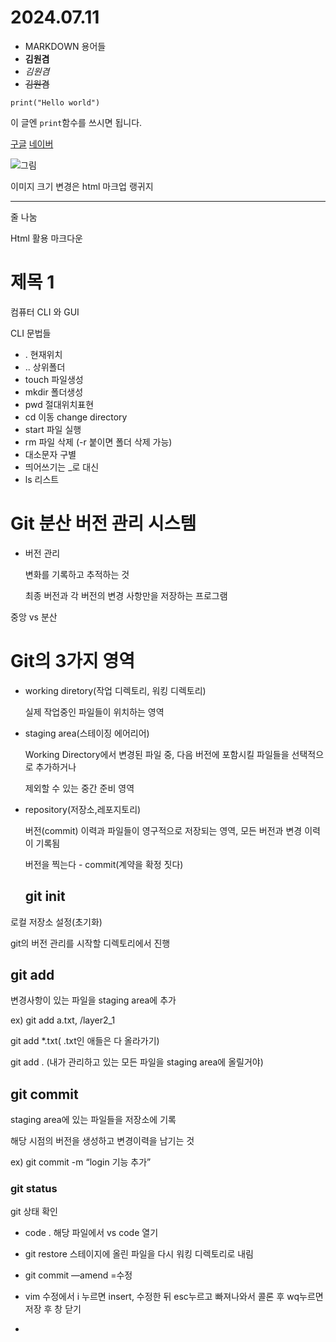 # 2024.07.11


- MARKDOWN 용어들
- **김원겸**
- *김원겸*
- ~~김원겸~~
```Pyhton
print("Hello world")
```

이 글엔 `print`함수를 쓰시면 됩니다.

[구글](https://www.google.com/)
[네이버](https://www.naver.com/)

![그림](https://picsum.photos/300/400)

이미지 크기 변경은 html 마크업 랭귀지

---
줄 나눔

Html 활용 마크다운

<h1> 제목 1 </h1>


컴퓨터 CLI 와 GUI

CLI 문법들

- . 현재위치
- .. 상위폴더
- touch 파일생성
- mkdir 폴더생성
- pwd 절대위치표현
- cd 이동 change directory
- start 파일 실행
- rm 파일 삭제 (-r 붙이면 폴더 삭제 가능)
- 대소문자 구별
- 띄어쓰기는 _로 대신
- ls 리스트

# Git 분산 버전 관리 시스템
- 버전 관리 

    변화를 기록하고 추적하는 것

    최종 버전과 각 버전의 변경 사항만을 저장하는 프로그램

중앙 vs 분산

# Git의 3가지 영역

- working diretory(작업 디렉토리, 워킹 디렉토리)
    
    실제 작업중인 파일들이 위치하는 영역
    
- staging area(스테이징 에어리어)
    
    Working Directory에서 변경된 파일 중, 다음 버전에 포함시킬 파일들을 선택적으로 추가하거나 
    
    제외할 수 있는 중간 준비 영역
    
- repository(저장소,레포지토리)
    
    버전(commit) 이력과 파일들이 영구적으로 저장되는 영역, 모든 버전과 변경 이력이 기록됨
    
    버전을 찍는다 - commit(계약을 확정 짓다)


    ## git init

로컬 저장소 설정(초기화)

git의 버전 관리를 시작할 디렉토리에서 진행

## git add

변경사항이 있는 파일을 staging area에 추가

ex) git add a.txt, /layer2_1

git add *.txt( .txt인 애들은 다 올라가기)

git add . (내가 관리하고 있는 모든 파일을  staging area에 올릴거야)

## git commit

staging area에 있는 파일들을 저장소에 기록

해당 시점의 버전을 생성하고 변경이력을 남기는 것

 ex) git commit -m “login 기능 추가”

### git status

git 상태 확인


- code . 해당 파일에서 vs code 열기

- git restore <file> 스테이지에 올린 파일을 다시 워킹 디렉토리로 내림

- git commit —amend =수정

- vim 수정에서 i 누르면 insert, 수정한 뒤 esc누르고 빠져나와서 콜론 후 wq누르면 저장 후 창 닫기

- 